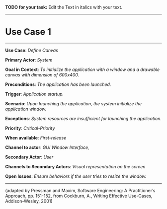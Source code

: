 **TODO for your task:** Edit the Text in italics with your text.

<hr>

# Use Case 1

<hr>

**Use Case**: *Define Canvas*

**Primary Actor**: *System*

**Goal in Context**: *To initialize the application with a window and a drawable canvas with dimension of 600x400.*

**Preconditions**: *The application has been launched.*

**Trigger**: *Application startup.*
  
**Scenario**: *Upon launching the application, the system initialize the application window.*
 
**Exceptions**: *System resources are insufficient for launching the application.*

**Priority**: *Critical-Priority*

**When available**: *First-release*

**Channel to actor**: *GUI Window Interface,*

**Secondary Actor**: *User*

**Channels to Secondary Actors**: *Visual representation on the screen*

**Open Issues**: *Ensure behaviors if the user tries to resize the window.*

<hr>



(adapted by Pressman and Maxim, Software Engineering: A Practitioner’s Approach, pp. 151-152, from Cockburn,
A., Writing Effective Use-Cases, Addison-Wesley, 2001)
